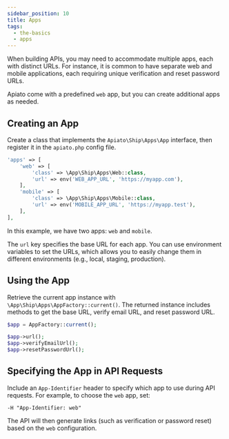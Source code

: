 ```yaml
---
sidebar_position: 10
title: Apps
tags:
  - the-basics
  - apps
---
```


When building APIs, you may need to accommodate multiple apps, each with distinct URLs. For instance, it is common to have separate web and mobile applications, each requiring unique verification and reset password URLs.

Apiato come with a predefined `web` app, but you can create additional apps as needed.

## Creating an App

Create a class that implements the `Apiato\Ship\Apps\App` interface, then register it in the `apiato.php` config file.

```php
'apps' => [
    'web' => [
        'class' => \App\Ship\Apps\Web::class,
        'url' => env('WEB_APP_URL', 'https://myapp.com'),
    ],
    'mobile' => [
        'class' => \App\Ship\Apps\Mobile::class,
        'url' => env('MOBILE_APP_URL', 'https://myapp.test'),
    ],
],
```

In this example, we have two apps: `web` and `mobile`.

The `url` key specifies the base URL for each app. You can use environment variables to set the URLs, which allows you to easily change them in different environments (e.g., local, staging, production).

## Using the App
Retrieve the current app instance with `\App\Ship\Apps\AppFactory::current()`. The returned instance includes methods to get the base URL, verify email URL, and reset password URL.

```php
$app = AppFactory::current();

$app->url();
$app->verifyEmailUrl();
$app->resetPasswordUrl();
```

## Specifying the App in API Requests

Include an `App-Identifier` header to specify which app to use during API requests. For example, to choose the `web` app, set:
```
-H "App-Identifier: web"
```
The API will then generate links (such as verification or password reset) based on the `web` configuration.
